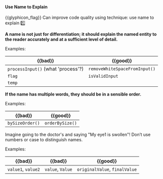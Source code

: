 <div id="title">

#### Use Name to Explain

</div>

<span id="prereqs"></span>

<span id="outcomes">{{glyphicon_flag}} Can improve code quality using technique: use name to explain  :one:</span>

<div id="body">

**A name is not just for differentiation; it should explain the named entity to the reader accurately and at a sufficient level of detail.**

<tip-box>

Examples:

| {{bad}}          |  {{good}}                     |
| ----------------- |  ----------------------------- |
|`processInput()`  (what 'process'?) |  `removeWhiteSpaceFromInput()` |
|`flag`   |  `isValidInput` |
|`temp`   |   |

</tip-box>

**If the name has multiple words, they should be in a sensible order.**

<tip-box>

Examples:

| {{bad}}        |  {{good}}       |
| --------------- |  --------------- |
|`bySizeOrder()`  |  `orderBySize()` |

</tip-box>

Imagine going to the doctor's and saying "My eye1 is swollen"! Don’t use numbers or case to distinguish names.

<tip-box>

Examples:

| {{bad}}          | {{bad}}          | {{good}}                     |
| ----------------- | ----------------- | ----------------------------- |
|`value1`, `value2` | `value`, `Value`  | `originalValue`, `finalValue` |

</tip-box>


</div>

<div id="extras">
</div>